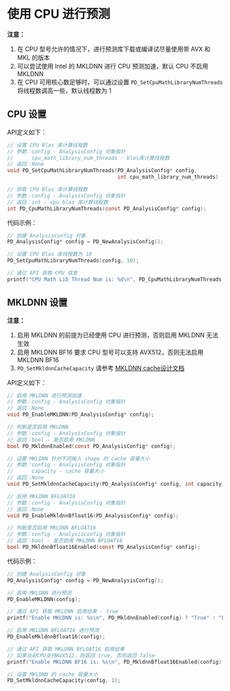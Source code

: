 # 使用 CPU 进行预测

**注意：**
1. 在 CPU 型号允许的情况下，进行预测库下载或编译试尽量使用带 AVX 和 MKL 的版本
2. 可以尝试使用 Intel 的 MKLDNN 进行 CPU 预测加速，默认 CPU 不启用 MKLDNN
3. 在 CPU 可用核心数足够时，可以通过设置 `PD_SetCpuMathLibraryNumThreads` 将线程数调高一些，默认线程数为 1

## CPU 设置

API定义如下：

```c
// 设置 CPU Blas 库计算线程数
// 参数：config - AnalysisConfig 对象指针
//      cpu_math_library_num_threads - blas库计算线程数
// 返回：None
void PD_SetCpuMathLibraryNumThreads(PD_AnalysisConfig* config, 
                                    int cpu_math_library_num_threads)

// 获取 CPU Blas 库计算线程数
// 参数：config - AnalysisConfig 对象指针
// 返回：int - cpu blas 库计算线程数
int PD_CpuMathLibraryNumThreads(const PD_AnalysisConfig* config);
```

代码示例：

```c
// 创建 AnalysisConfig 对象
PD_AnalysisConfig* config = PD_NewAnalysisConfig();

// 设置 CPU Blas 库线程数为 10
PD_SetCpuMathLibraryNumThreads(config, 10);

// 通过 API 获取 CPU 信息
printf("CPU Math Lib Thread Num is: %d\n", PD_CpuMathLibraryNumThreads(config));
```

## MKLDNN 设置

**注意：** 
1. 启用 MKLDNN 的前提为已经使用 CPU 进行预测，否则启用 MKLDNN 无法生效
2. 启用 MKLDNN BF16 要求 CPU 型号可以支持 AVX512，否则无法启用 MKLDNN BF16
3. `PD_SetMkldnnCacheCapacity` 请参考 <a class="reference external" href="https://github.com/PaddlePaddle/FluidDoc/blob/develop/doc/fluid/design/mkldnn/caching/caching.md">MKLDNN cache设计文档</a>

API定义如下：

```c
// 启用 MKLDNN 进行预测加速
// 参数：config - AnalysisConfig 对象指针
// 返回：None
void PD_EnableMKLDNN(PD_AnalysisConfig* config);

// 判断是否启用 MKLDNN 
// 参数：config - AnalysisConfig 对象指针
// 返回：bool - 是否启用 MKLDNN
bool PD_MkldnnEnabled(const PD_AnalysisConfig* config);

// 设置 MKLDNN 针对不同输入 shape 的 cache 容量大小
// 参数：config - AnalysisConfig 对象指针
//      capacity - cache 容量大小
// 返回：None
void PD_SetMkldnnCacheCapacity(PD_AnalysisConfig* config, int capacity);

// 启用 MKLDNN BFLOAT16
// 参数：config - AnalysisConfig 对象指针
// 返回：None
void PD_EnableMkldnnBfloat16(PD_AnalysisConfig* config);

// 判断是否启用 MKLDNN BFLOAT16
// 参数：config - AnalysisConfig 对象指针
// 返回：bool - 是否启用 MKLDNN BFLOAT16
bool PD_MkldnnBfloat16Enabled(const PD_AnalysisConfig* config);
```

代码示例：

```c
// 创建 AnalysisConfig 对象
PD_AnalysisConfig* config = PD_NewAnalysisConfig();

// 启用 MKLDNN 进行预测
PD_EnableMKLDNN(config);

// 通过 API 获取 MKLDNN 启用结果 - true
printf("Enable MKLDNN is: %s\n", PD_MkldnnEnabled(config) ? "True" : "False");

// 启用 MKLDNN BFLOAT16 进行预测
PD_EnableMkldnnBfloat16(config);

// 通过 API 获取 MKLDNN BFLOAT16 启用结果
// 如果当前CPU支持AVX512，则返回 true, 否则返回 false
printf("Enable MKLDNN BF16 is: %s\n", PD_MkldnnBfloat16Enabled(config) ? "True" : "False");

// 设置 MKLDNN 的 cache 容量大小
PD_SetMkldnnCacheCapacity(config, 1);
```
